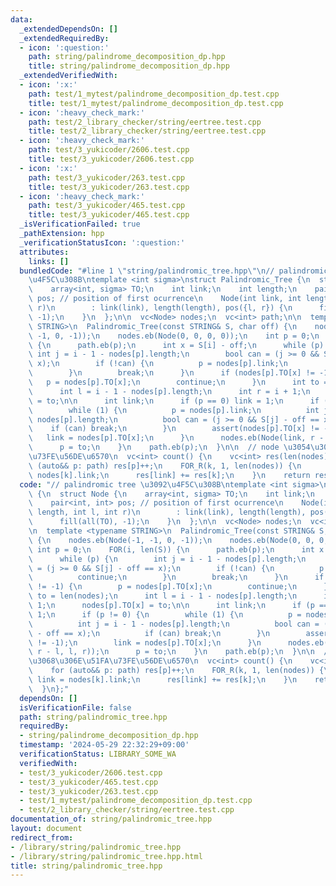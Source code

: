 ```yaml
---
data:
  _extendedDependsOn: []
  _extendedRequiredBy:
  - icon: ':question:'
    path: string/palindrome_decomposition_dp.hpp
    title: string/palindrome_decomposition_dp.hpp
  _extendedVerifiedWith:
  - icon: ':x:'
    path: test/1_mytest/palindrome_decomposition_dp.test.cpp
    title: test/1_mytest/palindrome_decomposition_dp.test.cpp
  - icon: ':heavy_check_mark:'
    path: test/2_library_checker/string/eertree.test.cpp
    title: test/2_library_checker/string/eertree.test.cpp
  - icon: ':heavy_check_mark:'
    path: test/3_yukicoder/2606.test.cpp
    title: test/3_yukicoder/2606.test.cpp
  - icon: ':x:'
    path: test/3_yukicoder/263.test.cpp
    title: test/3_yukicoder/263.test.cpp
  - icon: ':heavy_check_mark:'
    path: test/3_yukicoder/465.test.cpp
    title: test/3_yukicoder/465.test.cpp
  _isVerificationFailed: true
  _pathExtension: hpp
  _verificationStatusIcon: ':question:'
  attributes:
    links: []
  bundledCode: "#line 1 \"string/palindromic_tree.hpp\"\n// palindromic tree \u3092\
    \u4F5C\u308B\ntemplate <int sigma>\nstruct Palindromic_Tree {\n  struct Node {\n\
    \    array<int, sigma> TO;\n    int link;\n    int length;\n    pair<int, int>\
    \ pos; // position of first ocurrence\n    Node(int link, int length, int l, int\
    \ r)\n        : link(link), length(length), pos({l, r}) {\n      fill(all(TO),\
    \ -1);\n    }\n  };\n\n  vc<Node> nodes;\n  vc<int> path;\n\n  template <typename\
    \ STRING>\n  Palindromic_Tree(const STRING& S, char off) {\n    nodes.eb(Node(-1,\
    \ -1, 0, -1));\n    nodes.eb(Node(0, 0, 0, 0));\n    int p = 0;\n    FOR(i, len(S))\
    \ {\n      path.eb(p);\n      int x = S[i] - off;\n      while (p) {\n       \
    \ int j = i - 1 - nodes[p].length;\n        bool can = (j >= 0 && S[j] - off ==\
    \ x);\n        if (!can) {\n          p = nodes[p].link;\n          continue;\n\
    \        }\n        break;\n      }\n      if (nodes[p].TO[x] != -1) {\n     \
    \   p = nodes[p].TO[x];\n        continue;\n      }\n      int to = len(nodes);\n\
    \      int l = i - 1 - nodes[p].length;\n      int r = i + 1;\n      nodes[p].TO[x]\
    \ = to;\n\n      int link;\n      if (p == 0) link = 1;\n      if (p != 0) {\n\
    \        while (1) {\n          p = nodes[p].link;\n          int j = i - 1 -\
    \ nodes[p].length;\n          bool can = (j >= 0 && S[j] - off == x);\n      \
    \    if (can) break;\n        }\n        assert(nodes[p].TO[x] != -1);\n     \
    \   link = nodes[p].TO[x];\n      }\n      nodes.eb(Node(link, r - l, l, r));\n\
    \      p = to;\n    }\n    path.eb(p);\n  }\n\n  // node \u3054\u3068\u306E\u51FA\
    \u73FE\u56DE\u6570\n  vc<int> count() {\n    vc<int> res(len(nodes));\n    for\
    \ (auto&& p: path) res[p]++;\n    FOR_R(k, 1, len(nodes)) {\n      int link =\
    \ nodes[k].link;\n      res[link] += res[k];\n    }\n    return res;\n  }\n};\n"
  code: "// palindromic tree \u3092\u4F5C\u308B\ntemplate <int sigma>\nstruct Palindromic_Tree\
    \ {\n  struct Node {\n    array<int, sigma> TO;\n    int link;\n    int length;\n\
    \    pair<int, int> pos; // position of first ocurrence\n    Node(int link, int\
    \ length, int l, int r)\n        : link(link), length(length), pos({l, r}) {\n\
    \      fill(all(TO), -1);\n    }\n  };\n\n  vc<Node> nodes;\n  vc<int> path;\n\
    \n  template <typename STRING>\n  Palindromic_Tree(const STRING& S, char off)\
    \ {\n    nodes.eb(Node(-1, -1, 0, -1));\n    nodes.eb(Node(0, 0, 0, 0));\n   \
    \ int p = 0;\n    FOR(i, len(S)) {\n      path.eb(p);\n      int x = S[i] - off;\n\
    \      while (p) {\n        int j = i - 1 - nodes[p].length;\n        bool can\
    \ = (j >= 0 && S[j] - off == x);\n        if (!can) {\n          p = nodes[p].link;\n\
    \          continue;\n        }\n        break;\n      }\n      if (nodes[p].TO[x]\
    \ != -1) {\n        p = nodes[p].TO[x];\n        continue;\n      }\n      int\
    \ to = len(nodes);\n      int l = i - 1 - nodes[p].length;\n      int r = i +\
    \ 1;\n      nodes[p].TO[x] = to;\n\n      int link;\n      if (p == 0) link =\
    \ 1;\n      if (p != 0) {\n        while (1) {\n          p = nodes[p].link;\n\
    \          int j = i - 1 - nodes[p].length;\n          bool can = (j >= 0 && S[j]\
    \ - off == x);\n          if (can) break;\n        }\n        assert(nodes[p].TO[x]\
    \ != -1);\n        link = nodes[p].TO[x];\n      }\n      nodes.eb(Node(link,\
    \ r - l, l, r));\n      p = to;\n    }\n    path.eb(p);\n  }\n\n  // node \u3054\
    \u3068\u306E\u51FA\u73FE\u56DE\u6570\n  vc<int> count() {\n    vc<int> res(len(nodes));\n\
    \    for (auto&& p: path) res[p]++;\n    FOR_R(k, 1, len(nodes)) {\n      int\
    \ link = nodes[k].link;\n      res[link] += res[k];\n    }\n    return res;\n\
    \  }\n};"
  dependsOn: []
  isVerificationFile: false
  path: string/palindromic_tree.hpp
  requiredBy:
  - string/palindrome_decomposition_dp.hpp
  timestamp: '2024-05-29 22:32:29+09:00'
  verificationStatus: LIBRARY_SOME_WA
  verifiedWith:
  - test/3_yukicoder/2606.test.cpp
  - test/3_yukicoder/465.test.cpp
  - test/3_yukicoder/263.test.cpp
  - test/1_mytest/palindrome_decomposition_dp.test.cpp
  - test/2_library_checker/string/eertree.test.cpp
documentation_of: string/palindromic_tree.hpp
layout: document
redirect_from:
- /library/string/palindromic_tree.hpp
- /library/string/palindromic_tree.hpp.html
title: string/palindromic_tree.hpp
---
```

